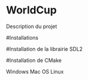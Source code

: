 # WorldCup
Description du projet

#Installations

#Installation de la librairie SDL2



#Installation de CMake

Windows
Mac OS
Linux

